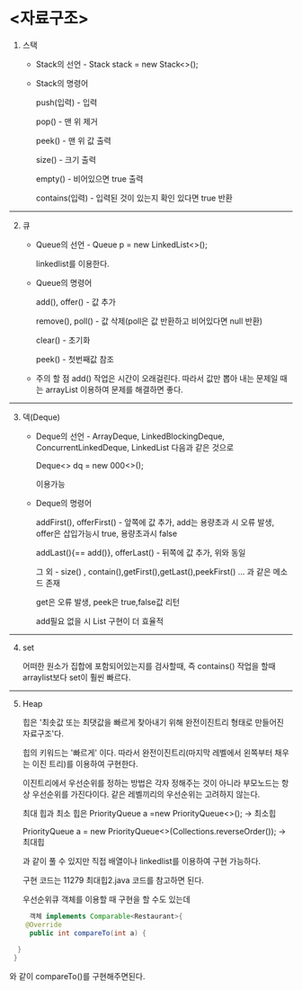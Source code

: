 # <자료구조>


1. 스택

   - Stack의 선언 - Stack<Integer> stack = new Stack<>();

    - Stack의 명령어
      
        push(입력) - 입력
   
        pop() - 맨 위 제거
      
        peek() - 맨 위 값 출력
      
        size() - 크기 출력
      
        empty() - 비어있으면 true 출력
      
        contains(입력) - 입력된 것이 있는지 확인 있다면 true 반환 


---

2. 큐

   - Queue의 선언 - Queue<Integer> p = new LinkedList<>();

      linkedlist를 이용한다.

   - Queue의 명령어

       add(), offer() - 값 추가
    
       remove(), poll() - 값 삭제(poll은 값 반환하고 비어있다면  null 반환)
    
       clear() - 초기화
    
       peek() - 첫번째값 참조

    - 주의 할 점 add() 작업은 시간이 오래걸린다. 따라서 값만 뽑아 내는 문제일 때는 arrayList 이용하여 문제를 해결하면 좋다.

---

3. 덱(Deque)

   - Deque의 선언 - ArrayDeque, LinkedBlockingDeque, ConcurrentLinkedDeque, LinkedList 다음과 같은 것으로

     Deque<> dq = new 000<>();

      이용가능

   - Deque의 명령어
  
     addFirst(), offerFirst() - 앞쪽에 값 추가, add는 용량초과 시 오류 발생, offer은 삽입가능시 true, 용량초과시 false

     addLast(){== add()}, offerLast() - 뒤쪽에 값 추가, 위와 동일

     그 외 - size() , contain(),getFirst(),getLast(),peekFirst() ...  과 같은 메소드 존재

     get은 오류 발생, peek은 true,false값 리턴

     add필요 없을 시 List 구현이 더 효율적
---
4. set

   어떠한 원소가 집합에 포함되어있는지를 검사할때, 즉 contains() 작업을 할때 arraylist보다 set이 훨씬 빠르다.

---
5. Heap

   힙은 '최솟값 또는 최댓값을 빠르게 찾아내기 위해 완전이진트리 형태로 만들어진 자료구조'다.

   힙의 키워드는 '빠르게' 이다. 따라서 완전이진트리(마지막 레벨에서 왼쪽부터 채우는 이진 트리)를 이용하여 구현한다.

   이진트리에서 우선순위를 정하는 방법은 각자 정해주는 것이 아니라 부모노드는 항상 우선순위를 가진다이다. 같은 레벨끼리의 우선순위는 고려하지 않는다.

   최대 힙과 최소 힙은 PriorityQueue<Integer> a =new PriorityQueue<>(); -> 최소힙

    PriorityQueue<Integer> a = new PriorityQueue<>(Collections.reverseOrder()); -> 최대힙

   과 같이 풀 수 있지만 직접 배열이나 linkedlist를 이용하여 구현 가능하다.

   구현 코드는 11279 최대힙2.java 코드를 참고하면 된다.

   우선순위큐 객체를 이용할 때 구현을 할 수도 있는데

  ```java
       객체 implements Comparable<Restaurant>{
      @Override
       public int compareTo(int a) {
       	
    }
   }
  ```


   와 같이 compareTo()를 구현해주면된다.

